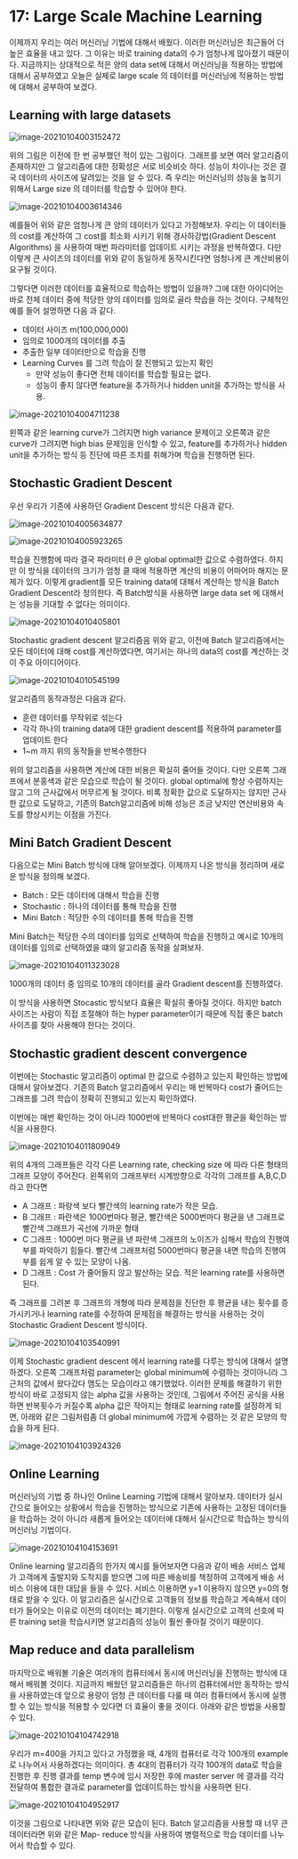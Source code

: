 # 17: Large Scale Machine Learning

이제까지 우리는 여러 머신러닝 기법에 대해서 배웠다. 이러한 머신러닝은 최근들어 더 높은 효율을 내고 있다. 그 이유는 바로 training data의 수가 엄청나게 많아졌기 때문이다. 지금까지는 상대적으로 적은 양의 data set에 대해서 머신러닝을 적용하는 방법에 대해서 공부하였고 오늘은 실제로 large scale 의 데이터를 머신러닝에 적용하는 방법에 대해서 공부하여 보겠다.

## **Learning with large datasets**

![image-20210104003152472](C:\Users\User\AppData\Roaming\Typora\typora-user-images\150.png)

위의 그림은 이전에 한 번 공부했던 적이 있는 그림이다. 그래프를 보면 여러 알고리즘이 존재하지만 그 알고리즘에 대한 정확성은 서로 비슷비슷 하다. 성능이 차이나는 것은 결국 데이터의 사이즈에 달려있는 것을 알 수 있다. 즉 우리는 머신러닝의 성능을 높히기 위해서 Large size 의 데이터를 학습할 수 있어야 한다. 

![image-20210104003614346](C:\Users\User\AppData\Roaming\Typora\typora-user-images\151.png)

예를들어 위와 같은 엄청나게 큰 양의 데이터가 있다고 가정해보자. 우리는 이 데이터들의 cost를 계산하여 그 cost를 최소화 시키기 위해 경사하강법(Gradient Descent Algorithms) 을 사용하여 매번 파라미터를 업데이트 시키는 과정을 반복하였다. 다만 이렇게 큰 사이즈의 데이터를 위와 같이 동일하게 동작시킨다면 엄청나게 큰 계산비용이 요구될 것이다. 

그렇다면 이러한 데이터를 효율적으로 학습하는 방법이 있을까? 그에 대한 아이디어는 바로 전체 데이터 중에 적당한 양의 데이터를 임의로 골라 학습을 하는 것이다. 구체적인 예를 들어 설명하면 다음 과 같다.

* 데이터  사이즈 m(100,000,000)
* 임의로 1000개의 데이터를 추출
* 추출한 일부 데이터만으로 학습을 진행
* Learning Curves 를 그려 학습이 잘 진행되고 있는지 확인
  * 만약 성능이 좋다면 전체 데이터를 학습할 필요는 없다.
  * 성능이 좋지 않다면 feature을 추가하거나 hidden unit을 추가하는 방식을 사용.

![image-20210104004711238](C:\Users\User\AppData\Roaming\Typora\typora-user-images\152.png)

왼쪽과 같은 learning curve가 그려지면 high  variance 문제이고 오른쪽과 같은  curve가 그려지면 high bias 문제임을 인식할 수 있고, feature를 추가하거나 hidden unit을 추가하는 방식 등 진단에 따른 조치를 취해가며 학습을 진행하면 된다.

## **Stochastic Gradient Descent**

우선 우리가 기존에 사용하던 Gradient Descent 방식은 다음과 같다.

![image-20210104005634877](C:\Users\User\AppData\Roaming\Typora\typora-user-images\153.png)

![image-20210104005923265](C:\Users\User\AppData\Roaming\Typora\typora-user-images\154.png)

학습을 진행함에 따라 결국 파라미터 $\theta$ 은 global optimal한 값으로 수렴하였다. 하지만 이 방식을 데이터의 크기가 엄청 클 때에 적용하면 계산의 비용이 어마어마 해지는 문제가 있다. 이렇게 gradient를 모든 training data에 대해서 계산하는 방식을 Batch Gradient Descent라 정의한다. 즉 Batch방식을 사용하면 large data set 에 대해서는 성능을 기대할 수 없다는 의미이다.

![image-20210104010405801](C:\Users\User\AppData\Roaming\Typora\typora-user-images\155.png)

Stochastic gradient descent 알고리즘음 위와 같고, 이전에 Batch 알고리즘에서는 모든 데이터에 대해 cost를 계산하였다면, 여기서는 하나의 data의 cost를 계산하는 것이 주요 아이디어이다.

![image-20210104010545199](C:\Users\User\AppData\Roaming\Typora\typora-user-images\156.png)

 알고리즘의 동작과정은 다음과 같다.

* 훈련 데이터를 무작위로 섞는다
* 각각 하나의 training data에 대한 gradient descent를 적용하여 parameter를 업데이트 한다
* 1~m 까지 위의 동작들을 반복수행한다

위의 알고리즘을 사용하면 계산에 대한 비용은 확실히 줄어들 것이다. 다만 오른쪽 그래프에서 분홍색과 같은 모습으로 학습이 될 것이다. global optimal에 항상 수렴하지는 않고 그의 근사값에서 머무르게 될 것이다. 비록 정확한 값으로 도달하지는 않지만 근사한 값으로 도달하고, 기존의 Batch알고리즘에 비해 성능은 조금 낮지만 연산비용와 속도를 향상시키는 이점을 가진다.

## **Mini Batch Gradient Descent**

다음으로는 Mini Batch 방식에 대해 알아보겠다. 이제까지 나온 방식을 정리하며 새로운 방식을 정의해 보겠다.

* Batch : 모든 데이터에 대해서 학습을 진행
* Stochastic : 하나의 데이터를 통해 학습을 진행
* Mini Batch : 적당한 수의 데이터를 통해 학습을 진행

Mini Batch는 적당한 수의 데이터를 임의로 선택하여 학습을 진행하고 예시로 10개의 데이터를 임의로 선택하였을 떄의 알고리즘 동작을 살펴보자.

![image-20210104011323028](C:\Users\User\AppData\Roaming\Typora\typora-user-images\157.png)

1000개의 데이터 중 임의로 10개의 데이터를 골라 Gradient descent를 진행하였다.

이 방식을 사용하면 Stocastic 방식보다 효율은 확실히 좋아질 것이다. 하지만 batch 사이즈는 사람이 직접 조절해야 하는 hyper parameter이기 때문에 직접 좋은 batch 사이즈를 찾아 사용해야 한다는 것이다.

## **Stochastic gradient descent convergence**

이번에는 Stochastic 알고리즘이 optimal 한 값으로 수렴하고 있는지 확인하는 방법에 대해서 알아보겠다. 기존의 Batch 알고리즘에서 우리는 매 반복마다 cost가 줄어드는 그래프를 그려 학습이 정확히 진행되고 있는지 확인하였다.

이번에는 매번 확인하는 것이 아니라 1000번에 반복마다 cost대한 평균을 확인하는 방식을 사용한다.

![image-20210104011809049](C:\Users\User\AppData\Roaming\Typora\typora-user-images\158.png)

위의 4개의 그래프들은 각각 다른 Learning rate, checking size 에 따라 다른 형태의 그래프 모양이 주어진다.  왼쪽위의 그래프부터 시계방향으로 각각의 그래프를 A,B,C,D라고 한다면

* A 그래프 : 파랑색 보다 빨간색의 learning rate가 작은 모습. 
* B 그래프 : 파란색은 1000번마다 평균, 빨간색은 5000번마다 평균을 낸 그래프로 빨간색 그래프가 곡선에 가까운 형태
* C 그래프 : 1000번 마다 평균을 낸 파란색 그래프의 노이즈가 심해서 학습의 진행여부를 파악하기 힘들다. 빨간색 그래프처럼 5000번마다 평균을 내면 학습의 진행여부를 쉽게 알 수 있는 모양이 나옴.
* D 그래프 : Cost 가 줄어들지 않고 발산하는 모습. 적은 learning rate를 사용하면 된다.

즉 그래프를 그려본 후 그래프의 개형에 따라 문제점을 진단한 후 평균을 내는 횟수를 증가시키거나 learning rate를 수정하여 문제점을 해결하는 방식을 사용하는 것이 Stochastic Gradient Descent 방식이다.

![image-20210104103540991](C:\Users\User\AppData\Roaming\Typora\typora-user-images\159.png)

이제 Stochastic gradient descent 에서 learning rate를 다루는 방식에 대해서 설명하겠다. 오른쪽 그래프처럼 parameter는 global minimum에 수렴하는 것이아니라 그 근처의 값에서 왔다갔다 맴도는 모습이라고 얘기했었다. 이러한 문제를 해결하기 위한 방식이 바로 고정되지 않는 alpha 값을 사용하는 것인데, 그림에서 주어진 공식을 사용하면 반복횟수가 커질수록 alpha 값은 작아지는 형태로 learning rate를 설정하게 되면, 아래와 같은 그림처럼좀 더 global minimum에 가깝게 수렴하는 것 같은 모양의 학습을 하게 된다.

![image-20210104103924326](C:\Users\User\AppData\Roaming\Typora\typora-user-images\160.png)

## Online Learning

머신러닝의 기법 중 하나인 Online Learning 기법에 대해서 알아보자. 데이터가 실시간으로 들어오는 상황에서 학습을 진행하는 방식으로 기존에 사용하는 고정된 데이터들을 학습하는 것이 아니라 새롭게 들어오는 데이터에 대해서 실시간으로 학습하는 방식의 머신러닝 기법이다.

![image-20210104104153691](C:\Users\User\AppData\Roaming\Typora\typora-user-images\161.png)

Online learning 알고리즘의 한가지 예시를 들어보자면 다음과 같이 배송 서비스 업체가 고객에게 출발지와 도착지를 받으면 그에 따른 배송비를 책정하여 고객에게 배송 서비스 이용에 대한 대답을 들을 수 있다. 서비스 이용하면 y=1 이용하지 않으면 y=0의 형태로 받을 수 있다. 이 알고리즘은 실시간으로 고객들의 정보를 학습하고 계속해서 데이터가 들어오는 이유로 이전의 데이터는 폐기한다. 이렇게 실시간으로 고객의 선호에 따른 training set을 학습시키면 알고리즘의 성능이 훨씬 좋아질 것이기 때문이다.

## **Map reduce and data parallelism**

마지막으로 배워볼 기술은 여러개의 컴퓨터에서 동시에 머신러닝을 진행하는 방식에 대해서 배워볼 것이다. 지금까지 배웠던 알고리즘들은 하나의 컴퓨터에서만 동작하는 방식을 사용하였는데 앞으로 용량이 엄청 큰 데이터를 다룰 때 여러 컴퓨터에서 동시에 실행할 수 있는 방식을 적용할 수 있다면 더 효율이 좋을 것이다. 아래와 같은 방법을 사용할 수 있다.

![image-20210104104742918](C:\Users\User\AppData\Roaming\Typora\typora-user-images\162.png)

우리가 m=400을 가지고 있다고 가정했을 때, 4개의 컴퓨터로 각각 100개의 example로 나누어서 사용하겠다는 의미이다. 총 4대의 컴퓨터가 각각 100개의 data로 학습을 진행한 후 진행 결과를 temp 변수에 임시 저장한 후에 master server 에 결과를 각각 전달하여 통합한 결과로 parameter를 업데이트하는 방식을 사용하면 된다.

![image-20210104104952917](C:\Users\User\AppData\Roaming\Typora\typora-user-images\163.png)

이것을 그림으로 나타내면 위와 같은 모습이 된다. Batch 알고리즘을 사용할 때 너무 큰 데이터라면 위와 같은 Map- reduce 방식을 사용하여 병렬적으로 학습 데이터를 나누어서 학습할 수 있다.

